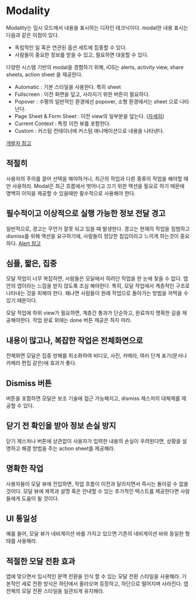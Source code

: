 # Modality

Modality는 임시 모드에서 내용을 표시하는 디자인 테크닉이다. modal한 내용 표시는 다음과 같은 이점이 있다.

- 독립적인 일 혹은 연관된 옵션 세트에 집중할 수 있다.
- 사람들이 중요한 정보를 받을 수 있고, 필요하면 대응할 수 있다.

다양한 시스템 기반의 modal을 경험하기 위해, iOS는 alerts, activity view, share sheets, action sheet 을 제공한다.

- Automatic : 기본 스타일을 사용한다. 특히 sheet
- Fullscreen : 이전 화면을 덮고, 사라지기 위한 버튼이 필요하다.
- Popover : 수평의 일반적인 환경에선 popover, 소형 환경에서는 sheet 으로 나타난다.
- Page Sheet & Form Sheet : 이전 view의 일부분을 덮는다. ([자세히](https://developer.apple.com/design/human-interface-guidelines/ios/views/sheets/))
- Current Context : 특정 이전 뷰를 포함한다.
- Custom : 커스텀 컨테이너에 커스텀 애니메이션으로 내용을 나타낸다.

[개발자 참고](https://developer.apple.com/documentation/uikit/uimodalpresentationstyle)

## 적절히

사용자의 주의를 끌어 선택을 해야하거나, 최근의 작업과 다른 종류의 작업을 해야할 때만 사용하라. Modal은 최근 흐름에서 벗어나고 끄기 위한 액션을 필요로 하기 때문에 명백히 이익을 제공할 수 있을때만 필수적으로 사용해야 한다.

## 필수적이고 이상적으로 실행 가능한 정보 전달 경고

일반적으로, 경고는 무언가 잘못 되고 있을 때 발생한다. 경고는 현재의 작업을 침범하고 dismiss를 위해 액션을 요구하기에, 사람들이 정당한 침입이라고 느끼게 하는것이 중요하다. [Alert 참고](https://developer.apple.com/design/human-interface-guidelines/ios/views/alerts/)

## 심플, 짧은, 집중

모달 작업이 너무 복잡하면, 사람들은 모달에서 하려던 작업을 한 눈에 찾을 수 없다. 앱 안의 앱이라는 느낌을 받지 않도록 조심 해야한다. 특히, 모달 작업에서 계층적인 구조로 나타내는 것을 피해야 한다. 왜냐면 사람들이 원래 작업으로 돌아가는 방법을 까먹을 수 있기 때문이다.

모달 작업에 하위 view가 필요하면, 계층간 통과가 단순하고, 완료까지 명확한 길을 제공해야한다. 작업 완료 외에는 done 버튼 제공은 하지 마라.

## 내용이 많고나, 복잡한 작업은 전체화면으로

전체화면 모달은 집중 방해를 최소화하여 비디오, 사진, 카메라, 여러 단계 표기(문서나 카메라 편집 같은)에 효과가 좋다.

## Dismiss 버튼

버튼을 포함하면 모달은 보조 기술에 접근 가능해지고, dismiss 제스처의 대체제를 제공할 수 있다.

## 닫기 전 확인을 받아 정보 손실 방지

닫기 제스처나 버튼에 상관없이 사용자가 입력한 내용의 손실이 우려된다면, 상황을 설명하고 해결 방법을 주는 action sheet를 제공해라.

## 명확한 작업

사용자들이 모달 뷰에 진입하면,  작업 흐름이 이전과 달라지면서 즉시는 돌아갈 수 없을 것이다. 모달 뷰에 제목과 설명 혹은 안내할 수 있는 추가적인 텍스트를 제공한다면 사람들에게 도움이 될 것이다.

## UI 통일성

예를 들어, 모달 뷰가 네비게이션 바를 가지고 있으면 기존의 네비게이션 바와 동일한 형태를 사용해라.

## 적절한 모달 전환 효과

앱에 맞으면서 임시적인 문맥 전환을 인식 할 수 있는 모달 전환 스타일을 사용해라. 기본적인 세로 전환 방식은 하단에서 올라오며 등장하고, 하단으로 떨어지며 사라진다. 앱 전체의 모달 전환 스타일을 일관되게 유지해라.